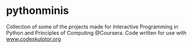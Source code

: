 # pythonminis
Collection of some of the projects made for Interactive Programming in Python and Principles of Computing @Coursera. Code written for use with www.codeskulptor.org
